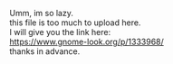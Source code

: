 Umm, im so lazy. <br/>
this file is too much to upload here. <br/>
I will give you the link here: <br/>
https://www.gnome-look.org/p/1333968/ <br/>
thanks in advance.
